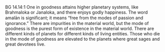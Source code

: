 BG 14.14:1	One in goodness attains higher planetary systems, like Brahmaloka or Janaloka, and there enjoys godly happiness. The word amalān is signiﬁcant; it means “free from the modes of passion and ignorance.” There are impurities in the material world, but the mode of goodness is the purest form of existence in the material world. There are different kinds of planets for different kinds of living entities. Those who die in the mode of goodness are elevated to the planets where great sages and great devotees live.